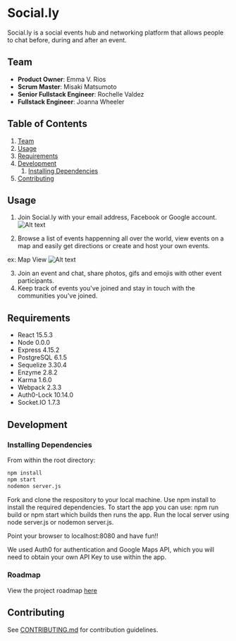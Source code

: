 # Social.ly

Social.ly is a social events hub and networking platform that allows people to chat before, during and after an event.

## Team

  - __Product Owner__: Emma V. Rios
  - __Scrum Master__: Misaki Matsumoto
  - __Senior Fullstack Engineer__: Rochelle Valdez
  - __Fullstack Engineer__: Joanna Wheeler

## Table of Contents

1. [Team](#team)
1. [Usage](#Usage)
1. [Requirements](#requirements)
1. [Development](#development)
    1. [Installing Dependencies](#installing-dependencies)
1. [Contributing](#contributing)

## Usage

1) Join Social.ly with your email address, Facebook or Google account.
![Alt text](https://im.ezgif.com/tmp/ezgif-1-e46972cec9.gif  "Login")

2) Browse a list of events happenning all over the world, view events on a map and easily get directions or create and host your own events.
 
 ex: Map View
 ![Alt text](https://im.ezgif.com/tmp/ezgif-1-2dc1945e9a.gif  "Mapview")



3) Join an event and chat, share photos, gifs and emojis with other event participants.
4) Keep track of events you've joined and stay in touch with the communities you've joined.

## Requirements

- React 15.5.3
- Node 0.0.0
- Express 4.15.2
- PostgreSQL 6.1.5
- Sequelize 3.30.4
- Enzyme 2.8.2
- Karma 1.6.0
- Webpack 2.3.3
- Auth0-Lock 10.14.0
- Socket.IO 1.7.3

## Development

### Installing Dependencies

From within the root directory:

```sh
npm install
npm start
nodemon server.js
```

Fork and clone the respository to your local machine. Use npm install to install the required dependencies. To start the app you can use: npm run build or npm start which builds then runs the app. Run the local server using node server.js or nodemon server.js.

Point your browser to localhost:8080 and have fun!!

We used Auth0 for authentication and Google Maps API, which you will need to obtain your own API Key to use within the app.

### Roadmap

View the project roadmap [here](https://github.com/merj4/merj/issues)

## Contributing

See [CONTRIBUTING.md](CONTRIBUTING.md) for contribution guidelines.
